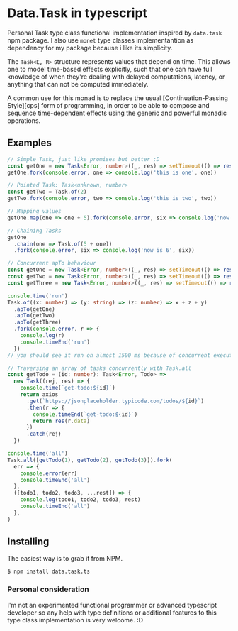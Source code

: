 # Data.Task in typescript

Personal Task type class functional implementation inspired by `data.task` npm package. I also use `monet` type classes implementantion as dependency for my package because i like its simplicity.

The `Task<E, R>` structure represents values that depend on time. This allows one
to model time-based effects explicitly, such that one can have full knowledge
of when they're dealing with delayed computations, latency, or anything that
can not be computed immediately.

A common use for this monad is to replace the usual
[Continuation-Passing Style][cps] form of programming, in order to be able to
compose and sequence time-dependent effects using the generic and powerful
monadic operations.

## Examples

```ts
// Simple Task, just like promises but better ;D
const getOne = new Task<Error, number>((_, res) => setTimeout(() => res(1), 500))
getOne.fork(console.error, one => console.log('this is one', one))

// Pointed Task: Task<unknown, number>
const getTwo = Task.of(2)
getTwo.fork(console.error, two => console.log('this is two', two))

// Mapping values
getOne.map(one => one + 5).fork(console.error, six => console.log('now is 6', six))

// Chaining Tasks
getOne
  .chain(one => Task.of(5 + one))
  .fork(console.error, six => console.log('now is 6', six))

// Concurrent apTo behaviour
const getOne = new Task<Error, number>((_, res) => setTimeout(() => res(1), 500))
const getTwo = new Task<Error, number>((_, res) => setTimeout(() => res(2), 1000))
const getThree = new Task<Error, number>((_, res) => setTimeout(() => res(3), 1500))

console.time('run')
Task.of((x: number) => (y: string) => (z: number) => x + z + y)
  .apTo(getOne)
  .apTo(getTwo)
  .apTo(getThree)
  .fork(console.error, r => {
    console.log(r)
    console.timeEnd('run')
  })
// you should see it run on almost 1500 ms because of concurrent execution

// Traversing an array of tasks concurrently with Task.all
const getTodo = (id: number): Task<Error, Todo> =>
  new Task((rej, res) => {
    console.time(`get-todo:${id}`)
    return axios
      .get(`https://jsonplaceholder.typicode.com/todos/${id}`)
      .then(r => {
        console.timeEnd(`get-todo:${id}`)
        return res(r.data)
      })
      .catch(rej)
  })

console.time('all')
Task.all([getTodo(1), getTodo(2), getTodo(3)]).fork(
  err => {
    console.error(err)
    console.timeEnd('all')
  },
  ([todo1, todo2, todo3, ...rest]) => {
    console.log(todo1, todo2, todo3, rest)
    console.timeEnd('all')
  },
)
```

## Installing

The easiest way is to grab it from NPM.

    $ npm install data.task.ts

### Personal consideration

I'm not an experimented functional programmer or advanced typescript developer so any help with type definitions or additional features to this type class implementation is very welcome. :D
